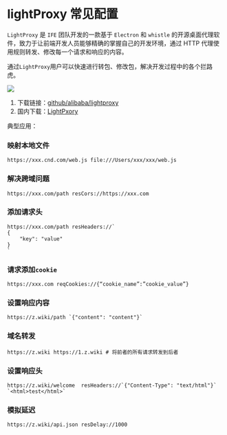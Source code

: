# lightProxy 常见配置


`LightProxy` 是 `IFE` 团队开发的一款基于 `Electron` 和 `whistle` 的开源桌面代理软件，致力于让前端开发人员能够精确的掌握自己的开发环境，通过 HTTP 代理使用规则转发、修改每一个请求和响应的内容。

通过`LightProxy`用户可以快速进行转包、修改包，解决开发过程中的各个拦路虎。

![](https://3.z.wiki/images/20220330/bdb51ebd3fb94a479cad74fb631bd68e.png)

1. 下载链接：[github/alibaba/lightproxy](https://github.com/alibaba/lightproxy/releases)
2. 国内下载：[LightPxory](https://1.z.wiki/autoupload/2022-09-14/57a22caeb1b24568bd5a588f1062c5e2.LightProxy.app.zip)

典型应用：


### 映射本地文件

```
https://xxx.cnd.com/web.js file:///Users/xxx/xxx/web.js
```

### 解决跨域问题

```
https://xxx.com/path resCors://https://xxx.com
```

### 添加请求头

```
https://xxx.com/path resHeaders://`
{
    "key": "value"
}
`
```

### 请求添加`cookie`

```
https://xxx.com reqCookies://{“cookie_name”:”cookie_value”}
```

### 设置响应内容

```
https://z.wiki/path `{"content": "content"}`
```

### 域名转发


```
https://z.wiki https://1.z.wiki # 将前者的所有请求转发到后者
```

### 设置响应头


```
https://z.wiki/welcome  resHeaders://`{"Content-Type": "text/html"}`  `<html>test</html>`
```

### 模拟延迟


```
https://z.wiki/api.json resDelay://1000
```
